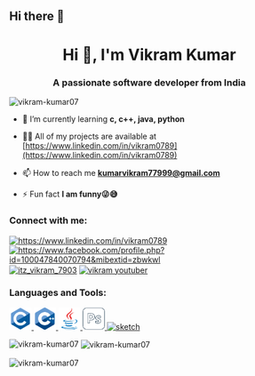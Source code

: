## Hi there 👋

<!--
**Vikram-kumar07/Vikram-kumar07** is a ✨ _special_ ✨ repository because its `README.md` (this file) appears on your GitHub profile.

Here are some ideas to get you started:

- 🔭 I’m currently working on ...
- 🌱 I’m currently learning ...
- 👯 I’m looking to collaborate on ...
- 🤔 I’m looking for help with ...
- 💬 Ask me about ...
- 📫 How to reach me: ...
- 😄 Pronouns: ...
- ⚡ Fun fact: ...
-->
<h1 align="center">Hi 👋, I'm Vikram Kumar</h1>
<h3 align="center">A passionate software developer from India</h3>

<p align="left"> <img src="https://komarev.com/ghpvc/?username=vikram-kumar07&label=Profile%20views&color=0e75b6&style=flat" alt="vikram-kumar07" /> </p>

- 🌱 I’m currently learning **c, c++, java, python**

- 👨‍💻 All of my projects are available at [https://www.linkedin.com/in/vikram0789](https://www.linkedin.com/in/vikram0789)

- 📫 How to reach me **kumarvikram77999@gmail.com**

- ⚡ Fun fact **I am funny😜😅**

<h3 align="left">Connect with me:</h3>
<p align="left">
<a href="https://linkedin.com/in/https://www.linkedin.com/in/vikram0789" target="blank"><img align="center" src="https://raw.githubusercontent.com/rahuldkjain/github-profile-readme-generator/master/src/images/icons/Social/linked-in-alt.svg" alt="https://www.linkedin.com/in/vikram0789" height="30" width="40" /></a>
<a href="https://fb.com/https://www.facebook.com/profile.php?id=100047840070794&mibextid=zbwkwl" target="blank"><img align="center" src="https://raw.githubusercontent.com/rahuldkjain/github-profile-readme-generator/master/src/images/icons/Social/facebook.svg" alt="https://www.facebook.com/profile.php?id=100047840070794&mibextid=zbwkwl" height="30" width="40" /></a>
<a href="https://instagram.com/itz_vikram_7903" target="blank"><img align="center" src="https://raw.githubusercontent.com/rahuldkjain/github-profile-readme-generator/master/src/images/icons/Social/instagram.svg" alt="itz_vikram_7903" height="30" width="40" /></a>
<a href="https://www.youtube.com/c/vikram youtuber" target="blank"><img align="center" src="https://raw.githubusercontent.com/rahuldkjain/github-profile-readme-generator/master/src/images/icons/Social/youtube.svg" alt="vikram youtuber" height="30" width="40" /></a>
</p>

<h3 align="left">Languages and Tools:</h3>
<p align="left"> <a href="https://www.cprogramming.com/" target="_blank" rel="noreferrer"> <img src="https://raw.githubusercontent.com/devicons/devicon/master/icons/c/c-original.svg" alt="c" width="40" height="40"/> </a> <a href="https://www.w3schools.com/cpp/" target="_blank" rel="noreferrer"> <img src="https://raw.githubusercontent.com/devicons/devicon/master/icons/cplusplus/cplusplus-original.svg" alt="cplusplus" width="40" height="40"/> </a> <a href="https://www.java.com" target="_blank" rel="noreferrer"> <img src="https://raw.githubusercontent.com/devicons/devicon/master/icons/java/java-original.svg" alt="java" width="40" height="40"/> </a> <a href="https://www.photoshop.com/en" target="_blank" rel="noreferrer"> <img src="https://raw.githubusercontent.com/devicons/devicon/master/icons/photoshop/photoshop-line.svg" alt="photoshop" width="40" height="40"/> </a> <a href="https://www.sketch.com/" target="_blank" rel="noreferrer"> <img src="https://www.vectorlogo.zone/logos/sketchapp/sketchapp-icon.svg" alt="sketch" width="40" height="40"/> </a> </p>

<p><img align="left" src="https://github-readme-stats.vercel.app/api/top-langs?username=vikram-kumar07&show_icons=true&locale=en&layout=compact" alt="vikram-kumar07" /></p>

<p>&nbsp;<img align="center" src="https://github-readme-stats.vercel.app/api?username=vikram-kumar07&show_icons=true&locale=en" alt="vikram-kumar07" /></p>

<p><img align="center" src="https://github-readme-streak-stats.herokuapp.com/?user=vikram-kumar07&" alt="vikram-kumar07" /></p>
